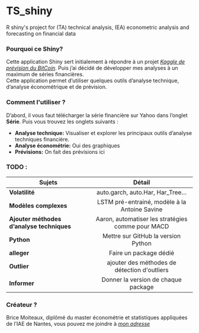 # TS_shiny
R shiny's project for (TA) technical analysis, (EA) econometric analysis and forecasting on financial data


### Pourquoi ce Shiny? 

Cette application Shiny sert initialement à répondre à un projet [_Kaggle de prévision du BitCoin_](https://www.kaggle.com/prasoonkottarathil/btcinusd). Puis j’ai décidé de développer mes analyses à un maximum de séries financières.  
Cette application permet d’utiliser quelques outils d’analyse technique, d’analyse économétrique et de prévision.


### Comment l'utiliser ?

D’abord, il vous faut télécharger la série financière sur Yahoo dans l’onglet __Série__. 
Puis vous trouvez les onglets suivants :  
* __Analyse technique:__ Visualiser et explorer les principaux outils d’analyse techniques financière. 
* __Analyse économétrie:__ Oui des graphiques
* __Prévisions:__ On fait des prévisions ici  
### TODO : 

| Sujets | Détail | 
|----------|:-------------:|
| __Volatilité__  | auto.garch, auto.Har, Har_Tree…  | 
| __Modèles complexes__  | LSTM pré-entrainé, modèle à la Antoine Savine |
| __Ajouter méthodes d’analyse techniques__  | Aaron, automatiser les stratégies comme pour MACD |
| __Python__ | Mettre sur GitHub la version Python |
| __alleger__ | Faire un package dédié |
| __Outlier__ | ajouter des méthodes de détection d'outliers |
| __Informer__ | Donner la version de chaque package |


### Créateur ?

Brice Moiteaux, diplômé du master économétrie et statistiques appliquées de l’IAE de Nantes, vous pouvez me joindre à [_mon adresse_](moiteaux@gmail.com)


